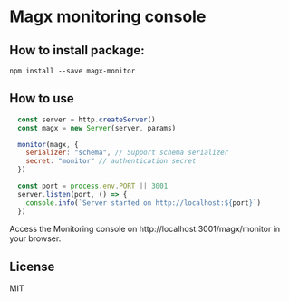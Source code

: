 # Magx monitoring console

## How to install package:
```
npm install --save magx-monitor
```

## How to use
```js
  const server = http.createServer()
  const magx = new Server(server, params)

  monitor(magx, { 
    serializer: "schema", // Support schema serializer
    secret: "monitor" // authentication secret
  })

  const port = process.env.PORT || 3001
  server.listen(port, () => {
    console.info(`Server started on http://localhost:${port}`)
  })
```

Access the Monitoring console on http://localhost:3001/magx/monitor in your browser.

## License
MIT
